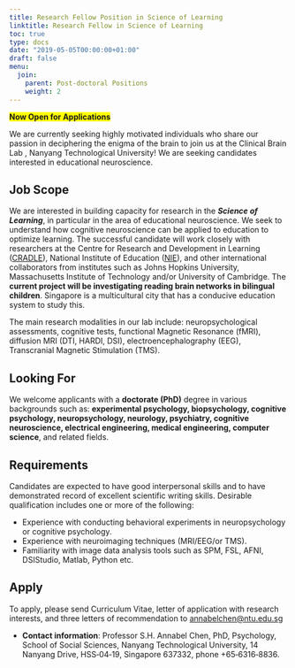 ```yaml
---
title: Research Fellow Position in Science of Learning
linktitle: Research Fellow in Science of Learning
toc: true
type: docs
date: "2019-05-05T00:00:00+01:00"
draft: false
menu:
  join:
    parent: Post-doctoral Positions
    weight: 2
---
```


<span style="background-color: #FFFF00">**Now Open for Applications**</span>

We are currently seeking highly motivated individuals who share our passion in deciphering the enigma of the brain to join us at the Clinical Brain Lab , Nanyang Technological University! We are seeking candidates interested in educational neuroscience.
## Job Scope

We are interested in building capacity for research in the ***Science of Learning***, in particular in the area of educational neuroscience. We seek to understand how cognitive neuroscience can be applied to education to optimize learning. The successful candidate will work closely with researchers at the Centre for Research and Development in Learning ([CRADLE](https://cradle.ntu.edu.sg/Pages/home.aspx)), National Institute of Education ([NIE](https://www.nie.edu.sg/)), and other international collaborators from institutes such as Johns Hopkins University, Massachusetts Institute of Technology and/or University of Cambridge. The **current project will be investigating reading brain networks in bilingual children**. Singapore is a multicultural city that has a conducive education system to study this.

The main research modalities in our lab include: neuropsychological assessments, cognitive tests, functional Magnetic Resonance (fMRI), diffusion MRI (DTI, HARDI, DSI), electroencephalography (EEG), Transcranial Magnetic Stimulation (TMS).

## Looking For

We welcome applicants with a **doctorate (PhD)** degree in various backgrounds such as:
**experimental psychology, biopsychology, cognitive psychology, neuropsychology, neurology,
psychiatry, cognitive neuroscience, electrical engineering, medical engineering, computer science**, and related fields.


## Requirements
Candidates are expected to have good interpersonal skills and to have demonstrated record of excellent scientific writing skills. Desirable qualification includes one or more of the following:

* Experience with conducting behavioral experiments in neuropsychology or cognitive psychology.
* Experience with neuroimaging techniques (MRI/EEG/or TMS).
* Familiarity with image data analysis tools such as SPM, FSL, AFNI, DSIStudio, Matlab, Python etc.

## Apply

To apply, please send Curriculum Vitae, letter of application with research interests, and three letters of recommendation to annabelchen@ntu.edu.sg

* **Contact information**: Professor S.H. Annabel Chen, PhD, Psychology, School of Social Sciences, Nanyang Technological University, 14 Nanyang Drive, HSS‐04‐19, Singapore 637332, phone +65‐6316‐8836.

